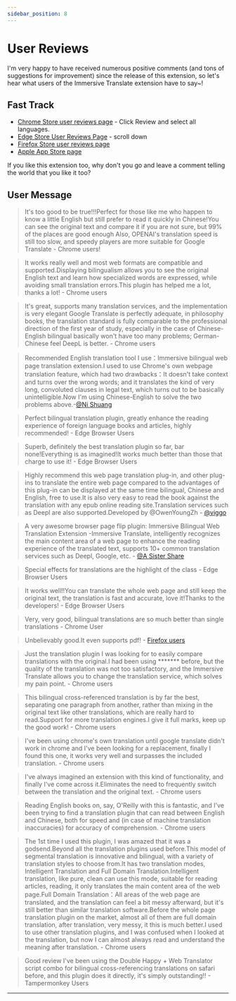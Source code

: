 ```yaml
---
sidebar_position: 8
---
```


# User Reviews

I'm very happy to have received numerous positive comments (and tons of suggestions for improvement) since the release of this extension, so let's hear what users of the Immersive Translate extension have to say\~!

## Fast Track

- [Chrome Store user reviews page](https://chrome.google.com/webstore/detail/immersive-translate/bpoadfkcbjbfhfodiogcnhhhpibjhbnh) - Click Review and select all languages.
- [Edge Store User Reviews Page](https://microsoftedge.microsoft.com/addons/detail/amkbmndfnliijdhojkpoglbnaaahippg) - scroll down
- [Firefox Store user reviews page](https://addons.mozilla.org/en-US/firefox/addon/immersive-translate/reviews/)
- [Apple App Store page](https://apps.apple.com/app/id6447957425)

If you like this extension too, why don't you go and leave a comment telling the world that you like it too?

<!-- ## media report

- Niche Software：[Immersive Translate - Bilingual translation tool that supports PDF, EPUB, and web pages and displays both the original and translated text](https://www.appinn.com/immersive-translate/)
- Bluepoint： [Immersive Translate - Google/Firefox Cross-Translation extension with support for multiple translation APIs ](https://www.landiannews.com/download/97161.html?utm_sources=ourl.co&utm_medium=social&utm_campaign=none) -->

## User Message

> It's too good to be true!!!Perfect for those like me who happen to know a little English but still prefer to read it quickly in Chinese!You can see the original text and compare it if you are not sure, but 99% of the places are good enough Also, OPENAI's translation speed is still too slow, and speedy players are more suitable for Google Translate - Chrome users!

> It works really well and most web formats are compatible and supported.Displaying bilingualism allows you to see the original English text and learn how specialized words are expressed, while avoiding small translation errors.This plugin has helped me a lot, thanks a lot! - Chrome users

> It's great, supports many translation services, and the implementation is very elegant Google Translate is perfectly adequate, in philosophy books, the translation standard is fully comparable to the professional direction of the first year of study, especially in the case of Chinese-English bilingual basically won't have too many problems; German-Chinese feel DeepL is better. - Chrome users

> Recommended English translation tool I use：Immersive bilingual web page translation extension.I used to use Chrome's own webpage translation feature, which had two drawbacks：It doesn't take context and turns over the wrong words; and it translates the kind of very long, convoluted clauses in legal text, which turns out to be basically unintelligible.Now I'm using Chinese-English to solve the two problems above.-[@Ni Shuang](https://twitter.com/nishuang/status/1623576540389822465)

> Perfect bilingual translation plugin, greatly enhance the reading experience of foreign language books and articles, highly recommended! - Edge Browser Users

> Superb, definitely the best translation plugin so far, bar none!Everything is as imagined!It works much better than those that charge to use it! - Edge Browser Users

> Highly recommend this web page translation plug-in, and other plug-ins to translate the entire web page compared to the advantages of this plug-in can be displayed at the same time bilingual, Chinese and English, free to use.It is also very easy to read the book against the translation with any epub online reading site.Translation services such as Deepl are also supported.Developed by @OwenYoungZh - [@viggo](https://twitter.com/decohack/status/1622175776274792449)

> A very awesome browser page flip plugin: Immersive Bilingual Web Translation Extension -Immersive Translate, intelligently recognizes the main content area of a web page to enhance the reading experience of the translated text, supports 10+ common translation services such as Deepl, Google, etc. - [@A Sister Share](https://twitter.com/abskoop/status/1619619066511241216)

> Special effects for translations are the highlight of the class - Edge Browser Users

> It works well!!You can translate the whole web page and still keep the original text, the translation is fast and accurate, love it!Thanks to the developers! - Edge Browser Users

> Very, very good, bilingual translations are so much better than single translations - Chrome User

> Unbelievably good.It even supports pdf! - [Firefox users](https://addons.mozilla.org/en-US/firefox/addon/immersive-translate/reviews/1923696/)

> Just the translation plugin I was looking for to easily compare translations with the original.I had been using \*\*\*\*\*\*\* before, but the quality of the translation was not too satisfactory, and the Immersive Translate allows you to change the translation service, which solves my pain point. - Chrome users

> This bilingual cross-referenced translation is by far the best, separating one paragraph from another, rather than mixing in the original text like other translations, which are really hard to read.Support for more translation engines.I give it full marks, keep up the good work! - Chrome users

> I've been using chrome's own translation until google translate didn't work in chrome and I've been looking for a replacement, finally I found this one, it works very well and surpasses the included translation. - Chrome users

> I've always imagined an extension with this kind of functionality, and finally I've come across it.Eliminates the need to frequently switch between the translation and the original text. - Chrome users

> Reading English books on, say, O'Reilly with this is fantastic, and I've been trying to find a translation plugin that can read between English and Chinese, both for speed and (in case of machine translation inaccuracies) for accuracy of comprehension. - Chrome users

> The 1st time I used this plugin, I was amazed that it was a godsend.Beyond all the translation plugins used before.This model of segmental translation is innovative and bilingual, with a variety of translation styles to choose from.It has two translation modes, Intelligent Translation and Full Domain Translation.Intelligent translation, like pure, clean can use this mode, suitable for reading articles, reading, it only translates the main content area of the web page.Full Domain Translation：All areas of the web page are translated, and the translation can feel a bit messy afterward, but it's still better than similar translation software.Before the whole page translation plugin on the market, almost all of them are full domain translation, after translation, very messy, it this is much better.I used to use other translation plugins, and I was confused when I looked at the translation, but now I can almost always read and understand the meaning after translation. - Chrome users

> Good review I've been using the Double Happy + Web Translator script combo for bilingual cross-referencing translations on safari before, and this plugin does it directly, it's simply outstanding!! - Tampermonkey Users

***

<!-- If you have something to say that you want to stay here, [edit](https://github.com/immersive-translate/immersive-translate/edit/main/docs/review.md) this Github source file to \~ -->
